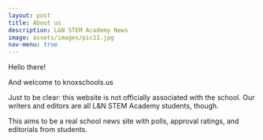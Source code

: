 ```yaml
---
layout: post
title: About us
description: L&N STEM Academy News
image: assets/images/pic11.jpg
nav-menu: true
---
```


Hello there!

And welcome to knoxschools.us

Just to be clear: this website is not officially associated with the school. Our writers and editors are all L&N STEM Academy students, though.

This aims to be a real school news site with polls, approval ratings, and editorials from students.

